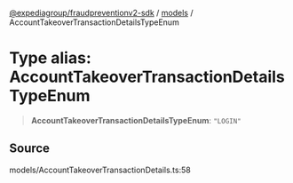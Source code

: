 [@expediagroup/fraudpreventionv2-sdk](../../index.md) / [models](../index.md) / AccountTakeoverTransactionDetailsTypeEnum

# Type alias: AccountTakeoverTransactionDetailsTypeEnum

> **AccountTakeoverTransactionDetailsTypeEnum**: `"LOGIN"`

## Source

models/AccountTakeoverTransactionDetails.ts:58
